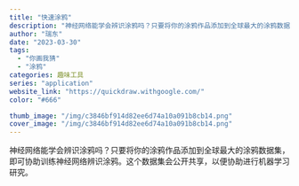 ```yaml
---
title: "快速涂鸦"
description: "神经网络能学会辨识涂鸦吗？只要将你的涂鸦作品添加到全球最大的涂鸦数据集，即可协助训练神经网络辨识涂鸦。这个数据集会公开共"
author: "瑞东"
date: "2023-03-30"
tags:
  - "你画我猜"
  - "涂鸦"
categories: 趣味工具
series: "application"
website_link: "https://quickdraw.withgoogle.com/"
color: "#666"

thumb_image: "/img/c3846bf914d82ee6d74a10a091b8cb14.png"
cover_image: "/img/c3846bf914d82ee6d74a10a091b8cb14.png"
---
```


神经网络能学会辨识涂鸦吗？只要将你的涂鸦作品添加到全球最大的涂鸦数据集，即可协助训练神经网络辨识涂鸦。这个数据集会公开共享，以便协助进行机器学习研究。